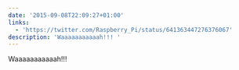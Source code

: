 ```yaml
---
date: '2015-09-08T22:09:27+01:00'
links:
  - 'https://twitter.com/Raspberry_Pi/status/641363447276376067'
description: 'Waaaaaaaaaaah!!! '
---
```

Waaaaaaaaaaah!!! 
